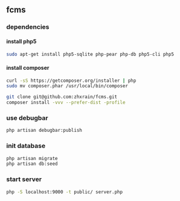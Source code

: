 ## fcms 

### dependencies

#### install php5

```bash
sudo apt-get install php5-sqlite php-pear php-db php5-cli php5
```
#### install composer

```bash
curl -sS https://getcomposer.org/installer | php
sudo mv composer.phar /usr/local/bin/composer
```

```bash
git clone git@github.com:zhxrain/fcms.git
composer install -vvv --prefer-dist -profile
```
### use debugbar

```bash
php artisan debugbar:publish
```
### init database

```bash
php artisan migrate
php artisan db:seed 
```

### start server

```bash
php -S localhost:9000 -t public/ server.php
```


